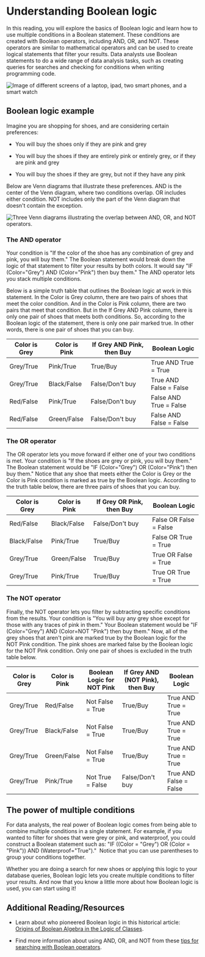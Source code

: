 Understanding Boolean logic
===========================

In this reading, you will explore the basics of Boolean logic and learn how to use multiple conditions in a Boolean statement. These conditions are created with Boolean operators, including AND, OR, and NOT. These operators are similar to mathematical operators and can be used to create logical statements that filter your results. Data analysts use Boolean statements to do a wide range of data analysis tasks, such as creating queries for searches and checking for conditions when writing programming code. 

![Image of different screens of a laptop, ipad, two smart phones, and a smart watch](https://d3c33hcgiwev3.cloudfront.net/imageAssetProxy.v1/qhCTUshlRO6Qk1LIZdTupg_5f70c065e99d419a9d5452843c0fc8fe_Screen-Shot-2021-03-04-at-8.19.16-PM.png?expiry=1641945600000&hmac=LDFkwMWR2xojba8E3Ly9U0gU_Cbge-7EWrAUm5WNkjE)

B​oolean logic example
----------------------

Imagine you are shopping for shoes, and are considering certain preferences:

-   You will buy the shoes only if they are pink and grey

-   You will buy the shoes if they are entirely pink or entirely grey, or if they are pink and grey

-   You will buy the shoes if they are grey, but not if they have any pink

Below are Venn diagrams that illustrate these preferences. AND is the center of the Venn diagram, where two conditions overlap. OR includes either condition. NOT includes only the part of the Venn diagram that doesn't contain the exception.

![Three Venn diagrams illustrating the overlap between AND, OR, and NOT operators.](https://d3c33hcgiwev3.cloudfront.net/imageAssetProxy.v1/oFNB3TU3TkOTQd01N75DlQ_b5bddb0c244a487db6cc5a586645106d_DA-C3M1L4R1.png?expiry=1641945600000&hmac=evwcJCjuanLzBE3OHUW334lMXngCadD33dXuXG1eXFw)

### The AND operator

Your condition is "If the color of the shoe has any combination of grey and pink, you will buy them." The Boolean statement would break down the logic of that statement to filter your results by both colors. It would say "IF (Color="Grey") AND (Color="Pink") then buy them." The AND operator lets you stack multiple conditions. 

Below is a simple truth table that outlines the Boolean logic at work in this statement. In the Color is Grey column, there are two pairs of shoes that meet the color condition. And in the Color is Pink column, there are two pairs that meet that condition. But in the If Grey AND Pink column, there is only one pair of shoes that meets both conditions. So, according to the Boolean logic of the statement, there is only one pair marked true. In other words, there is one pair of shoes that you can buy.

| Color is Grey | Color is Pink | If Grey AND Pink, then Buy | Boolean Logic            |
|---------------|---------------|----------------------------|--------------------------|
| Grey/True     | Pink/True     | True/Buy                   | True AND True = True     |
| Grey/True     | Black/False   | False/Don't buy            | True AND False = False   |
| Red/False     | Pink/True     | False/Don't buy            | False AND True = False   |
| Red/False     | Green/False   | False/Don't buy            | False AND False = False  |

### The OR operator

The OR operator lets you move forward if either one of your two conditions is met. Your condition is "If the shoes are grey or pink, you will buy them." The Boolean statement would be "IF (Color="Grey") OR (Color="Pink") then buy them." Notice that any shoe that meets either the Color is Grey or the Color is Pink condition is marked as true by the Boolean logic. According to the truth table below, there are three pairs of shoes that you can buy.

| Color is Grey | Color is Pink | If Grey OR Pink, then Buy | Boolean Logic          |
|---------------|---------------|---------------------------|------------------------|
| Red/False     | Black/False   | False/Don't buy           | False OR False = False |
| Black/False   | Pink/True     | True/Buy                  | False OR True = True   |
| Grey/True     | Green/False   | True/Buy                  | True OR False = True   |
| Grey/True     | Pink/True     | True/Buy                  | True OR True = True    |

### The NOT operator

Finally, the NOT operator lets you filter by subtracting specific conditions from the results. Your condition is "You will buy any grey shoe except for those with any traces of pink in them." Your Boolean statement would be "IF (Color="Grey") AND (Color=NOT "Pink") then buy them." Now, all of the grey shoes that aren't pink are marked true by the Boolean logic for the NOT Pink condition. The pink shoes are marked false by the Boolean logic for the NOT Pink condition. Only one pair of shoes is excluded in the truth table below.

| Color is Grey | Color is Pink | Boolean Logic  for NOT Pink | If Grey AND (NOT Pink), then Buy | Boolean Logic          |
|---------------|---------------|-----------------------------|----------------------------------|------------------------|
| Grey/True     | Red/False     | Not False = True            | True/Buy                         | True AND True = True   |
| Grey/True     | Black/False   | Not False = True            | True/Buy                         | True AND True = True   |
| Grey/True     | Green/False   | Not False = True            | True/Buy                         | True AND True = True   |
| Grey/True     | Pink/True     | Not True = False            | False/Don't buy                  | True AND False = False |

The power of multiple conditions
--------------------------------

For data analysts, the real power of Boolean logic comes from being able to combine multiple conditions in a single statement. For example, if you wanted to filter for shoes that were grey or pink, and waterproof, you could construct a Boolean statement such as: "IF ((Color = "Grey") OR (Color = "Pink")) AND (Waterproof="True")."  Notice that you can use parentheses to group your conditions together. 

Whether you are doing a search for new shoes or applying this logic to your database queries, Boolean logic lets you create multiple conditions to filter your results. And now that you know a little more about how Boolean logic is used, you can start using it!

Additional Reading/Resources
----------------------------

-   Learn about who pioneered Boolean logic in this historical article: [Origins of Boolean Algebra in the Logic of Classes](https://www.maa.org/press/periodicals/convergence/origins-of-boolean-algebra-in-the-logic-of-classes-george-boole-john-venn-and-c-s-peirce "This link takes you to a Mathematical Association of America article about the origins of Boolean algebra.").

-   F​ind more information about using AND, OR, and NOT from these [tips for searching with Boolean operators](https://libguides.mit.edu/c.php?g=175963&p=1158594 "This link takes you to the MIT Libraries' database search tips page on Boolean operators.").